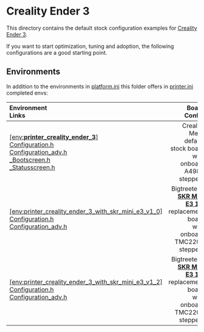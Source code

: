 # Creality Ender 3

This directory contains the default stock configuration examples for [Creality](../Creality) [Ender 3](../Creality/Ender-3).

If you want to start optimization, tuning and adoption, the following configurations are a good starting point.

## Environments
In addition to the environments in [platform.ini](../../../../platformio.ini) this folder offers in [printer.ini](../Creality/Ender-3/printer.ini) completed envs:

  | Environment<br />Links | Board<br/>Config |
  | :-- | --: |
  | [[env:__printer_creality_ender_3__]](printer.ini#L1)<br />[Configuration.h](../Creality/Ender-3/Configuration.h)<br />[Configuration_adv.h](../Creality/Ender-3/Configuration_adv.h)<br />[\_Bootscreen.h](../Creality/Ender-3/_Bootscreen.h)<br />[\_Statusscreen.h](../Creality/Ender-3/_Statusscreen.h) | Creality Melzi default stock board<br />with onboard A4988 steppers |
  | [[env:printer_creality_ender_3_with_skr_mini_e3_v1_0]](printer.ini#L5)<br />[Configuration.h](../BigTreeTech/SKR%20Mini%20E3%201.2/Configuration.h)<br />[Configuration_adv.h](../BigTreeTech/SKR%20Mini%20E3%201.2/Configuration_adv.h) | Bigtreetech __[SKR Mini E3 1.0](../BigTreeTech/SKR%20Mini%20E3%201.0)__ replacement board<br />with onboard TMC2209 steppers |
  | [[env:printer_creality_ender_3_with_skr_mini_e3_v1_2]](printer.ini#L9)<br />[Configuration.h](../BigTreeTech/SKR%20Mini%20E3%201.0/Configuration.h)<br />[Configuration_adv.h](../BigTreeTech/SKR%20Mini%20E3%201.2/Configuration_adv.h) | Bigtreetech __[SKR Mini E3 1.2](../BigTreeTech/SKR%20Mini%20E3%201.2)__ replacement board<br />with onboard TMC2209 steppers |


